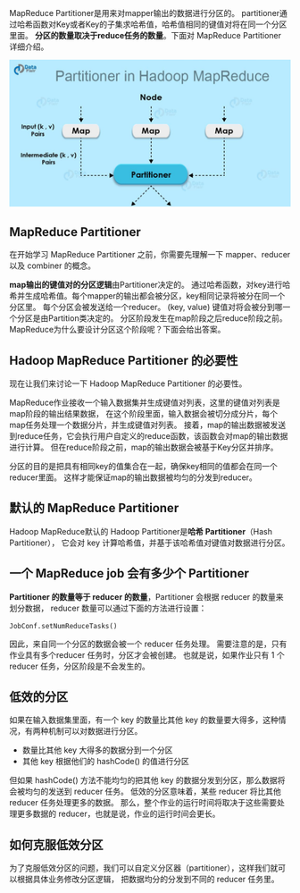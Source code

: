 MapReduce Partitioner是用来对mapper输出的数据进行分区的。
partitioner通过哈希函数对Key或者Key的子集求哈希值，哈希值相同的键值对将在同一个分区里面。
**分区的数量取决于reduce任务的数量**。下面对 MapReduce Partitioner 详细介绍。

![mapReducePartitioner01.png](img/09/mapReducePartitioner01.png)

## MapReduce Partitioner
在开始学习 MapReduce Partitioner 之前，你需要先理解一下 mapper、reducer 以及 combiner 的概念。

**map输出的键值对的分区逻辑**由Partitioner决定的。
通过哈希函数，对key进行哈希并生成哈希值。每个mapper的输出都会被分区，key相同记录将被分在同一个分区里。
每个分区会被发送给一个reducer。
(key, value) 键值对将会被分到哪一个分区是由Partition类决定的。
分区阶段发生在map阶段之后reduce阶段之前。MapReduce为什么要设计分区这个阶段呢？下面会给出答案。

## Hadoop MapReduce Partitioner 的必要性
现在让我们来讨论一下 Hadoop MapReduce Partitioner 的必要性。

MapReduce作业接收一个输入数据集并生成键值对列表，这里的键值对列表是map阶段的输出结果数据，
在这个阶段里面，输入数据会被切分成分片，每个map任务处理一个数据分片，并生成键值对列表。
接着，map的输出数据被发送到reduce任务，它会执行用户自定义的reduce函数，该函数会对map的输出数据进行计算。
但在reduce阶段之前，map的输出数据会被基于Key分区并排序。

分区的目的是把具有相同key的值集合在一起，确保key相同的值都会在同一个reducer里面。
这样才能保证map的输出数据被均匀的分发到reducer。

## 默认的 MapReduce Partitioner
Hadoop MapReduce默认的 Hadoop Partitioner是**哈希 Partitioner**（Hash Partitioner），
它会对 key 计算哈希值，并基于该哈希值对键值对数据进行分区。

## 一个 MapReduce job 会有多少个 Partitioner
**Partitioner 的数量等于 reducer 的数量**，Partitioner 会根据 reducer 的数量来划分数据，
reducer 数量可以通过下面的方法进行设置：
```text
JobConf.setNumReduceTasks()
```
因此，来自同一个分区的数据会被一个 reducer 任务处理。
需要注意的是，只有作业具有多个reducer 任务时，分区才会被创建。
也就是说，如果作业只有 1 个 reducer 任务，分区阶段是不会发生的。

## 低效的分区
如果在输入数据集里面，有一个 key 的数量比其他 key 的数量要大得多，这种情况，有两种机制可以对数据进行分区。
* 数量比其他 key 大得多的数据分到一个分区
* 其他 key 根据他们的 hashCode() 的值进行分区

但如果 hashCode() 方法不能均匀的把其他 key 的数据分发到分区，那么数据将会被均匀的发送到 reducer 任务。
低效的分区意味着，某些 reducer 将比其他 reducer 任务处理更多的数据。
那么，整个作业的运行时间将取决于这些需要处理更多数据的 reducer，也就是说，作业的运行时间会更长。

## 如何克服低效分区
为了克服低效分区的问题，我们可以自定义分区器（partitioner），这样我们就可以根据具体业务修改分区逻辑，
把数据均分的分发到不同的 reducer 任务里。